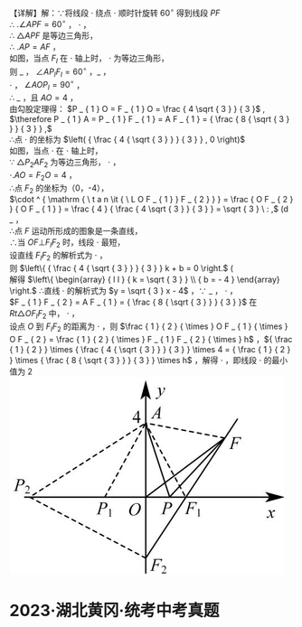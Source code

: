 【详解】解：∵将线段 $\cdot$ 绕点 $\cdot$ 顺时针旋转 $6 0 ^ { \circ }$ 得到线段 $P F$   
∴ $. \angle A P F { = } 6 0 ^ { \circ }$ ， $\cdot$ ，  
∴ $\triangle A P F$ 是等边三角形，  
∴ $. A P { = } A F$ ，  
如图，当点 $F _ { I }$ 在 $\cdot$ 轴上时， $\cdot$ 为等边三角形，  
则 $\_$ ， $\angle A P _ { I } F _ { I } { = } 6 0 ^ { \circ }$ ，$\_$ ，  
$\cdot$ ， $\angle A O P _ { I } { = } 9 0 ^ { \circ }$ ，  
∴ $\_$ ，且 $A O { = } 4$ ，  
由勾股定理得： $P _ { 1 } O = F _ { 1 } O = \frac { 4 \sqrt { 3 } } { 3 }$ ,  
$\therefore P _ { 1 } A = P _ { 1 } F _ { 1 } = A F _ { 1 } = { \frac { 8 { \sqrt { 3 } } } { 3 } } ,$   
∴点 $\cdot$ 的坐标为 $\left( { \frac { 4 { \sqrt { 3 } } } { 3 } } , 0 \right)$   
如图，当点 $\cdot$ 在 $\cdot$ 轴上时，  
∵ $\triangle P _ { 2 } A F _ { 2 }$ 为等边三角形， $\cdot$ ，  
$\cdot . A O { = } F _ { 2 } O { = } 4$ ，  
∴点 $F _ { 2 }$ 的坐标为（0，-4），  
$\cdot ^ { \mathrm { \ t a n \it { \ L O F _ { 1 } } F _ { 2 } } } = \frac { O F _ { 2 } } { O F _ { 1 } } = \frac { 4 } { \frac { 4 \sqrt { 3 } } { 3 } } = \sqrt { 3 } \ : ,$ (d  
$\_$ ，  
∴点 $F$ 运动所形成的图象是一条直线，  
∴当 $O F \bot F _ { I } F _ { 2 }$ 时，线段 $\cdot$ 最短，  
设直线 $F _ { I } F _ { 2 }$ 的解析式为 $\cdot$ ，  
则 $\left\{ { \frac { 4 { \sqrt { 3 } } } { 3 } } k + b = 0 \right.$ (  
解得 $\left\{ \begin{array} { l l } { k = \sqrt { 3 } } \\ { b = - 4 } \end{array} \right.$ ∴直线 $\cdot$ 的解析式为 $y = \sqrt { 3 } x - 4$ ，∵ $\_$ ， $\cdot$ ，  
$F _ { 1 } F _ { 2 } = A F _ { 1 } = { \frac { 8 { \sqrt { 3 } } } { 3 } }$ 在 $R t \triangle O F _ { I } F _ { 2 }$ 中， $\cdot$ ，  
设点 $O$ 到 $F _ { I } F _ { 2 }$ 的距离为 $\cdot$ ，则 $\frac { 1 } { 2 } { \times } O F _ { 1 } { \times } O F _ { 2 } = \frac { 1 } { 2 } { \times } F _ { 1 } F _ { 2 } { \times } h$ ，${ \frac { 1 } { 2 } } \times { \frac { 4 { \sqrt { 3 } } } { 3 } } \times 4 = { \frac { 1 } { 2 } } \times { \frac { 8 { \sqrt { 3 } } } { 3 } } \times h$ ，解得 $\cdot$ ，即线段 $\cdot$ 的最小值为 2
![](<../../qs_image_DB/专题2-4_瓜豆轨最值模型：为什么我们喜欢手拉手（直线与曲线）（解析版）_/941551e6609e0f25c4d7c7766437b35999fe786d671f6833d35eabcf87c1fc30.jpg>)
# 2023·湖北黄冈·统考中考真题
